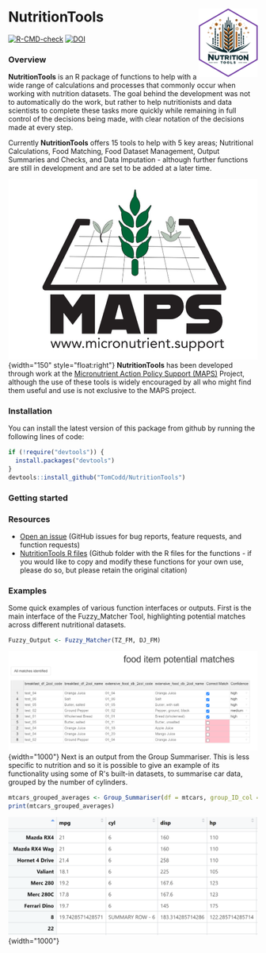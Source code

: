 # NutritionTools <a href="https://tomcodd.github.io/NutritionTools/"><img src="man/figures/logo.png" align="right" height="138"/></a>

<!-- badges: start -->

[![R-CMD-check](https://github.com/TomCodd/NutritionTools/actions/workflows/R-CMD-check.yaml/badge.svg)](https://github.com/TomCodd/NutritionTools/actions/workflows/R-CMD-check.yaml)
[![DOI](https://zenodo.org/badge/684522105.svg)](https://zenodo.org/doi/10.5281/zenodo.12928415)

<!-- badges: end -->

### Overview

**NutritionTools** is an R package of functions to help with a wide range of calculations and processes that commonly occur when working with nutrition datasets. The goal behind the development was not to automatically do the work, but rather to help nutritionists and data scientists to complete these tasks more quickly while remaining in full control of the decisions being made, with clear notation of the decisions made at every step.

Currently **NutritionTools** offers 15 tools to help with 5 key areas; Nutritional Calculations, Food Matching, Food Dataset Management, Output Summaries and Checks, and Data Imputation - although further functions are still in development and are set to be added at a later time.

![](reference/figures/MAPS_logo_crop.jpg){width="150" style="float:right"} **NutritionTools** has been developed through work at the [Micronutrient Action Policy Support (MAPS)](https://www.micronutrient.support/) Project, although the use of these tools is widely encouraged by all who might find them useful and use is not exclusive to the MAPS project.

### Installation

You can install the latest version of this package from github by running the following lines of code:

``` r
if (!require("devtools")) {
  install.packages("devtools")
}
devtools::install_github("TomCodd/NutritionTools")
```

### Getting started

### Resources

-   [Open an issue](https://github.com/TomCodd/NutritionTools/issues/new) (GitHub issues for bug reports, feature requests, and function requests)
-   [NutritionTools R files](https://github.com/TomCodd/NutritionTools/tree/master/R) (Github folder with the R files for the functions - if you would like to copy and modify these functions for your own use, please do so, but please retain the original citation)

### Examples

Some quick examples of various function interfaces or outputs. First is the main interface of the Fuzzy_Matcher Tool, highlighting potential matches across different nutritional datasets.

``` r
Fuzzy_Output <- Fuzzy_Matcher(TZ_FM, DJ_FM)
```

![](reference/figures/breakfast_FM_table_fully_matched.PNG){width="1000"} Next is an output from the Group Summariser. This is less specific to nutrition and so it is possible to give an example of its functionality using some of R's built-in datasets, to summarise car data, grouped by the number of cylinders.

``` r
mtcars_grouped_averages <- Group_Summariser(df = mtcars, group_ID_col = 'cyl', sep_row = T, round_weighting = T)
print(mtcars_grouped_averages)
```

![](reference/figures/GS_example_mtcars.PNG){width="1000"}
